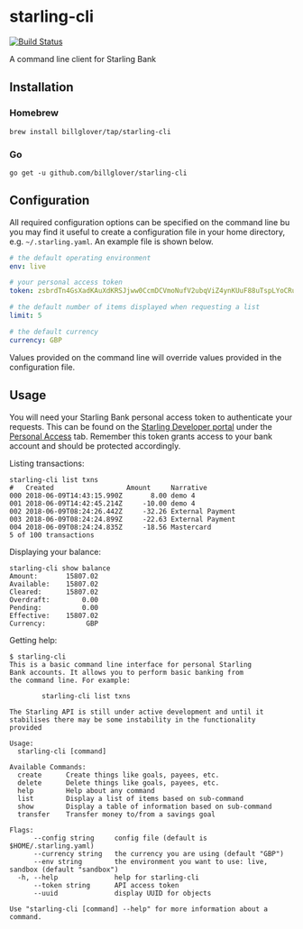 # starling-cli

[![Build Status](https://travis-ci.com/billglover/starling-cli.svg?branch=master)](https://travis-ci.com/billglover/starling-cli)

A command line client for Starling Bank

## Installation

### Homebrew

```plain
brew install billglover/tap/starling-cli
```

### Go

```plain
go get -u github.com/billglover/starling-cli
```

## Configuration

All required configuration options can be specified on the command line bu you may find it useful to create a configuration file in your home directory, e.g. `~/.starling.yaml`. An example file is shown below.

```yaml
# the default operating environment
env: live

# your personal access token
token: zsbrdTn4GsXadKAuXdKRSJjww0CcmDCVmoNufV2ubqViZ4ynKUuF88uTspLYoCRu

# the default number of items displayed when requesting a list
limit: 5

# the default currency
currency: GBP
```

Values provided on the command line will override values provided in the configuration file.

## Usage

You will need your Starling Bank personal access token to authenticate your requests. This can be found on the [Starling Developer portal](https://developer.starlingbank.com) under the [Personal Access](https://developer.starlingbank.com/personal/list) tab. Remember this token grants access to your bank account and should be protected accordingly.

Listing transactions:

```plain
starling-cli list txns
#   Created                  Amount     Narrative
000 2018-06-09T14:43:15.990Z       8.00 demo 4
001 2018-06-09T14:42:45.214Z     -10.00 demo 4
002 2018-06-09T08:24:26.442Z     -32.26 External Payment
003 2018-06-09T08:24:24.899Z     -22.63 External Payment
004 2018-06-09T08:24:24.835Z     -18.56 Mastercard
5 of 100 transactions
```

Displaying your balance:

```plain
starling-cli show balance
Amount:       15807.02
Available:    15807.02
Cleared:      15807.02
Overdraft:        0.00
Pending:          0.00
Effective:    15807.02
Currency:          GBP
```
Getting help:

```plain
$ starling-cli
This is a basic command line interface for personal Starling
Bank accounts. It allows you to perform basic banking from
the command line. For example:

        starling-cli list txns

The Starling API is still under active development and until it
stabilises there may be some instability in the functionality
provided

Usage:
  starling-cli [command]

Available Commands:
  create      Create things like goals, payees, etc.
  delete      Delete things like goals, payees, etc.
  help        Help about any command
  list        Display a list of items based on sub-command
  show        Display a table of information based on sub-command
  transfer    Transfer money to/from a savings goal

Flags:
      --config string     config file (default is $HOME/.starling.yaml)
      --currency string   the currency you are using (default "GBP")
      --env string        the environment you want to use: live, sandbox (default "sandbox")
  -h, --help              help for starling-cli
      --token string      API access token
      --uuid              display UUID for objects

Use "starling-cli [command] --help" for more information about a command.
```
